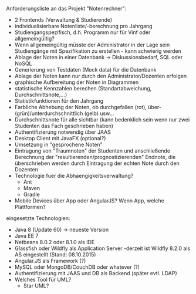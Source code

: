 Anforderungsliste an das Projekt "Notenrechner":
- 2 Frontends (Verwaltung & Studierende)
- individualisierbare Notenliste/-berechnung pro Jahrgang
- Studiengangspezifisch, d.h. Programm nur für Vinf oder allgemeingültig?
- Wenn allgemeingültig müsste der Administrator in der Lage sein Studiengänge mit Spezifikation zu erstellen - kann schwierig werden
- Ablage der Noten in einer Datenbank -> Diskussionsbedarf, SQL oder NoSQL
- Generierung von Testdaten (Mock data) für die Datenbank
- Ablage der Noten kann nur durch den Administrator/Dozenten erfolgen
- graphische Aufbereitung der Noten in Diagrammen
- statistische Kennzahlen berechen (Standartabweichung, Durchschnittsnote,...)
- Statistikfunktionen für den Jahrgang
- Farbliche Abhebung der Noten, ob durchgefallen (rot), über- (grün)/unterdurchschnittlich (gelb) usw...
- Durchschnittsnote für alle sichtbar (kann bedenklich sein wenn nur zwei Studenten das Fach geschrieben haben)
- Authentifizierung notwendig über JAAS
- Desktop Client mit JavaFX (optional?)
- Umsetzung in "gesprochene Noten"
- Eintragung von "Traumnoten" der Studenten und anschließende Berechnung der "resultierenden/prognostizierenden" Endnote, die überschrieben werden durch Eintragung der echten Note durch den Dozenten
- Technologie fuer die Abhaengigkeitsverwaltung?
	- Ant
	- Maven
	- Gradle
- Mobile Devices über App oder AngularJS? Wenn App, welche Plattformen?

eingesetzte Technologien:
- Java 8 (Update 60) -> neueste Version
- Java EE 7
- Netbeans 8.0.2 oder 8.1.0 als IDE
- Glassfish oder Wildfly als Application Server
	-derzeit ist Wildfly 8.2.0 als AS eingestellt (Stand: 08.10.2015)
- Angular.JS als Framework (?)
- MySQL oder MongoDB/CouchDB oder whatever (?)
- Authentifizierung mit JAAS und DB als Backend (später evtl. LDAP)
- Welches Tool für UML?
	- Star UML?

